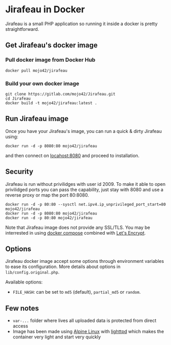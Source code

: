 # Jirafeau in Docker

Jirafeau is a small PHP application so running it inside a docker is pretty straightforward.

## Get Jirafeau's docker image

### Pull docker image from Docker Hub

`docker pull mojo42/jirafeau`

### Build your own docker image

```
git clone https://gitlab.com/mojo42/Jirafeau.git
cd Jirafeau
docker build -t mojo42/jirafeau:latest .
```

## Run Jirafeau image

Once you have your Jirafeau's image, you can run a quick & dirty Jirafeau using:
```
docker run -d -p 8080:80 mojo42/jirafeau
```
and then connect on [locahost:8080](http://localhost:8080/) and proceed to installation.

## Security

Jirafeau is run without privilidges with user id 2009. To make it able to open privilidged ports you can pass the capability, just stay with 8080 and use a reverse proxy or map the port 80:8080.
```
docker run -d -p 80:80 --sysctl net.ipv4.ip_unprivileged_port_start=80 mojo42/jirafeau
docker run -d -p 8080:80 mojo42/jirafeau
docker run -d -p 80:80 mojo42/jirafeau
```

Note that Jirafeau image does not provide any SSL/TLS. You may be interrested in using [docker compose](https://docs.docker.com/compose/) combined with [Let's Encrypt](https://letsencrypt.org/).

## Options

Jirafeau docker image accept some options through environment variables to ease its configuration.
More details about options in `lib/config.original.php`.

Available options:
- `FILE_HASH`: can be set to `md5` (default), `partial_md5` or `random`.

## Few notes

- `var-...` folder where lives all uploaded data is protected from direct access
- Image has been made using [Alpine Linux](https://alpinelinux.org/) with [lighttpd](https://www.lighttpd.net/) which makes the container very light and start very quickly
